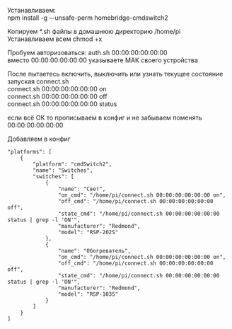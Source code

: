 Устанавливаем:  
npm install -g --unsafe-perm homebridge-cmdswitch2  

Копируем *.sh файлы в домашнюю директорию /home/pi  
Устанавливаем всем chmod +x  

Пробуем авторизоваться: auth.sh 00:00:00:00:00:00  
вместо 00:00:00:00:00:00 указываете МАК своего устройства  

После пытаетесь включить, выключить или узнать текущее состояние запуская connect.sh  
connect.sh 00:00:00:00:00:00 on  
connect.sh 00:00:00:00:00:00 off  
connect.sh 00:00:00:00:00:00 status  

если всё ОК то прописываем в конфиг и не забываем поменять 00:00:00:00:00:00  

Добавляем в конфиг
```
"platforms": [
    {
        "platform": "cmdSwitch2",
        "name": "Switches",
        "switches": [
            {
                "name": "Свет",
                "on_cmd": "/home/pi/connect.sh 00:00:00:00:00:00 on",
                "off_cmd": "/home/pi/connect.sh 00:00:00:00:00:00 off",
                "state_cmd": "/home/pi/connect.sh 00:00:00:00:00:00 status | grep -l 'ON'",
                "manufacturer": "Redmond",
                "model": "RSP-202S"
            },
            {
                "name": "Обогреватель",
                "on_cmd": "/home/pi/connect.sh 00:00:00:00:00:00 on",
                "off_cmd": "/home/pi/connect.sh 00:00:00:00:00:00 off",
                "state_cmd": "/home/pi/connect.sh 00:00:00:00:00:00 status | grep -l 'ON'",
                "manufacturer": "Redmond",
                "model": "RSP-103S"
            }
        ]
    }
]
```